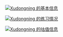 [![Xudongning 的基本信息](https://luogu-card.vercel.app/about?id=1636821)]([https://luogu.com/](https://www.luogu.com.cn/user/1636821))

[![Xudongning 的练习情况](https://luogu-card.vercel.app/practice?id=1636821)](https://github.com/cyrxdzj/luogu-card)

[![Xudongning 的咕值信息](http://luogu-card.vercel.app/guzhi?id=387836&scores=100,70,25,45,0)](https://github.com/cyrxdzj/luogu-card)
